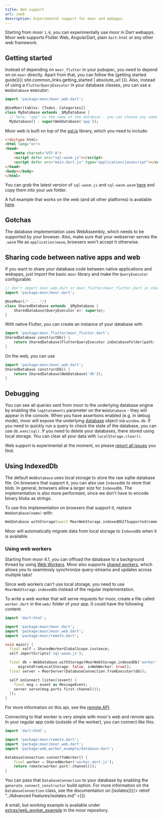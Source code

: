```yaml
---
title: Web support
url: /web
description: Experimental support for moor and webapps.
---
```


Starting from moor `1.6`, you can experimentally use moor in Dart webapps. Moor web supports 
Flutter Web, AngularDart, plain `dart:html` or any other web framework.

## Getting started
Instead of depending on `moor_flutter` in your pubspec, you need to depend on on `moor` directly. Apart from that, you can
follow the [getting started guide]({{ site.common_links.getting_started | absolute_url }}).
Also, instead of using a `FlutterQueryExecutor` in your database classes, you can use a `WebDatabase` executor:
```dart
import 'package:moor/moor_web.dart';

@UseMoor(tables: [Todos, Categories])
class MyDatabase extends _$MyDatabase {
  // here, "app" is the name of the database - you can choose any name you want
  MyDatabase() : super(WebDatabase('app'));
```

Moor web is built on top of the [sql.js](https://github.com/sql-js/sql.js/) library, which you need to include:
```html
<!doctype html>
<html lang="en">
<head>
    <meta charset="UTF-8">
    <script defer src="sql-wasm.js"></script>
    <script defer src="main.dart.js" type="application/javascript"></script>
</head>
<body></body>
</html>
```
You can grab the latest version of `sql-wasm.js` and `sql-wasm.wasm` [here](https://github.com/sql-js/sql.js/releases)
and copy them into your `web` folder.

A full example that works on the web (and all other platforms) is available
[here](https://github.com/rodydavis/moor_shared).

## Gotchas
The database implementation uses WebAssembly, which needs to be supported by your browser. 
Also, make sure that your webserver serves the `.wasm` file as `application/wasm`, browsers
won't accept it otherwise.

## Sharing code between native apps and web
If you want to share your database code between native applications and webapps, just import the
basic `moor` library and make the `QueryExecutor` configurable:
```dart
// don't import moor_web.dart or moor_flutter/moor_flutter.dart in shared code
import 'package:moor/moor.dart';

@UseMoor(/* ... */)
class SharedDatabase extends _$MyDatabase {
    SharedDatabase(QueryExecutor e): super(e);
}
```
With native Flutter, you can create an instance of your database with
```dart
import 'package:moor_flutter/moor_flutter.dart';
SharedDatabase constructDb() {
    return SharedDatabase(FlutterQueryExecutor.inDatabaseFolder(path: 'db.sqlite'));
}
```
On the web, you can use
```dart
import 'package:moor/moor_web.dart';
SharedDatabase constructDb() {
    return SharedDatabase(WebDatabase('db'));
}
```

## Debugging
You can see all queries sent from moor to the underlying database engine by enabling the `logStatements`
parameter on the `WebDatabase` - they will appear in the console.
When you have assertions enabled (e.g. in debug mode), moor will expose the underlying 
[database](http://sql-js.github.io/sql.js/documentation/#http://sql-js.github.io/sql.js/documentation/class/Database.html)
object via `window.db`. If you need to quickly run a query to check the state of the database, you can use
`db.exec(sql)`.
If you need to delete your databases, there stored using local storage. You can clear all your data with `localStorage.clear()`.

Web support is experimental at the moment, so please [report all issues](https://github.com/simolus3/moor/issues/new) you find.

## Using IndexedDb

The default `WebDatabase` uses local storage to store the raw sqlite database file. On browsers that support it, you can also
use `IndexedDb` to store that blob. In general, browsers allow a larger size for `IndexedDb`. The implementation is also more
performant, since we don't have to encode binary blobs as strings.

To use this implementation on browsers that support it, replace `WebDatabase(name)` with:

```dart
WebDatabase.withStorage(await MoorWebStorage.indexedDbIfSupported(name))
```

Moor will automatically migrate data from local storage to `IndexedDb` when it is available.

### Using web workers

Starting from moor 4.1, you can offload the database to a background thread by using 
[Web Workers](https://developer.mozilla.org/en-US/docs/Web/API/Web_Workers_API).
Moor also supports [shared workers](https://developer.mozilla.org/en-US/docs/Web/API/SharedWorker),
which allows you to seamlessly synchronize query-streams and updates across multiple tabs!

Since web workers can't use local storage, you need to use `MoorWebStorage.indexedDb` instead of
the regular implementation.

To write a web worker that will serve requests for moor, create a file called `worker.dart` in 
the `web/` folder of your app. It could have the following content:

```dart
import 'dart:html';

import 'package:moor/moor.dart';
import 'package:moor/moor_web.dart';
import 'package:moor/remote.dart';

void main() {
  final self = SharedWorkerGlobalScope.instance;
  self.importScripts('sql-wasm.js');

  final db = WebDatabase.withStorage(MoorWebStorage.indexedDb('worker',
      migrateFromLocalStorage: false, inWebWorker: true));
  final server = MoorServer(DatabaseConnection.fromExecutor(db));

  self.onConnect.listen((event) {
    final msg = event as MessageEvent;
    server.serve(msg.ports.first.channel());
  });
}
```

For more information on this api, see the [remote API](https://pub.dev/documentation/moor/latest/remote/remote-library.html).

Connecting to that worker is very simple with moor's web and remote apis. In your regular app code (outside of the worker),
you can connect like this:

```dart
import 'dart:html';

import 'package:moor/remote.dart';
import 'package:moor/moor_web.dart';
import 'package:web_worker_example/database.dart';

DatabaseConnection connectToWorker() {
    final worker = SharedWorker('worker.dart.js');
    return remote(worker.port!.channel());
}
```

You can pass that `DatabaseConnection` to your database by enabling the 
`generate_connect_constructor` build option.
For more information on the `DatabaseConnection` class, see the documentation on
[isolates]({{< relref "../Advanced Features/isolates.md" >}}).

A small, but working example is available under [extras/web_worker_example](https://github.com/simolus3/moor/tree/develop/extras/web_worker_example)
in the moor repository.